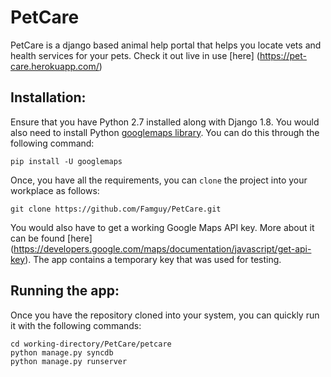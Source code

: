 # PetCare

PetCare is a django based animal help portal that helps you locate vets and health services for your pets. Check it out live in use [here] (https://pet-care.herokuapp.com/)

## Installation:
Ensure that you have Python 2.7 installed along with Django 1.8. You would also need to install Python [googlemaps library](https://pypi.python.org/pypi/googlemaps/). You can do this through the following command:

`
pip install -U googlemaps
`

Once, you have all the requirements, you can `clone` the project into your workplace as follows:

`
git clone https://github.com/Famguy/PetCare.git
`

You would also have to get a working Google Maps API key. More about it can be found [here] (https://developers.google.com/maps/documentation/javascript/get-api-key). The app contains a temporary key that was used for testing.

## Running the app:
Once you have the repository cloned into your system, you can quickly run it with the following commands:


    cd working-directory/PetCare/petcare
    python manage.py syncdb
    python manage.py runserver








